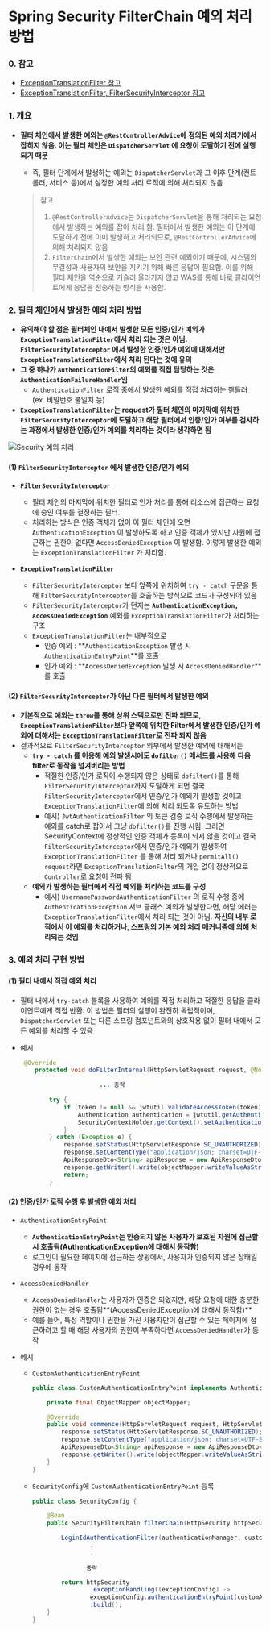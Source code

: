 # Spring Security FilterChain 예외 처리 방법

### 0. 참고

- [ExceptionTranslationFilter 참고](https://yenjjun187.tistory.com/578)
- [ExceptionTranslationFilter, FilterSecurityInterceptor 참고](https://velog.io/@youngerjesus/Spring-Security-%EB%B6%84%EC%84%9D%ED%95%98%EA%B8%B0#exceptiontranslationfilter)



### 1. 개요

- **필터 체인에서 발생한 예외는 `@RestControllerAdvice`에 정의된 예외 처리기에서 잡히지 않음. 이는 필터 체인은 `DispatcherServlet` 에 요청이 도달하기 전에 실행 되기 때문**

  - 즉, 필터 단계에서 발생하는 예외는 `DispatcherServlet`과 그 이후 단계(컨트롤러, 서비스 등)에서 설정한 예외 처리 로직에 의해 처리되지 않음

  > 참고
  >
  > 1. `@RestControllerAdvice`는 `DispatcherServlet`을 통해 처리되는 요청에서 발생하는 예외를 잡아 처리 함. 필터에서 발생한 예외는 이 단계에 도달하기 전에 이미 발생하고 처리되므로, `@RestControllerAdvice`에 의해 처리되지 않음
  > 2. `FilterChain`에서 발생한 예외는 보안 관련 예외이기 때문에, 시스템의 무결성과 사용자의 보안을 지키기 위해 빠른 응답이 필요함. 이를 위해 필터 체인을 역순으로 거슬러 올라가지 않고 WAS를 통해 바로 클라이언트에게 응답을 전송하는 방식을 사용함.

  

### 2. 필터 체인에서 발생한 예외 처리 방법

- **유의해야 할 점은 필터체인 내에서 발생한 모든 인증/인가 예외가 `ExceptionTranslationFilter`에서 처리 되는 것은 아님. `FilterSecurityInterceptor` 에서 발생한 인증/인가 예외에 대해서만 `ExceptionTranslationFilter`에서 처리 된다는 것에 유의**
- **그 중 하나가 `AuthenticationFilter`의 예외를 직접 담당하는 것은 `AuthenticationFailureHandler`임**
  - `AuthenticationFilter` 로직 중에서 발생한 예외를 직접 처리하는 핸들러 (ex. 비밀번호 불일치 등) 
- **`ExceptionTranslationFilter`는 request가 필터 체인의 마지막에 위치한 `FilterSecurityInterceptor`에 도달하고 해당 필터에서 인증/인가 여부를 검사하는 과정에서 발생한 인증/인가 예외를 처리하는 것이라 생각하면 됨**

![Security 예외 처리](https://github.com/user-attachments/assets/61ac64bb-a193-4f1d-91c2-39c46dc42545)


####  **(1) `FilterSecurityInterceptor` 에서 발생한 인증/인가 예외**

- **`FilterSecurityInterceptor`**
  - 필터 체인의 마지막에 위치한 필터로 인가 처리를 통해 리소스에 접근하는 요청에 승인 여부를 결정하는 필터. 
  - 처리하는 방식은 인증 객체가 없이 이 필터 체인에 오면 `AuthenticationException` 이 발생하도록 하고 인증 객체가 있지만 자원에 접근하는 권한이 없다면 `AccessDeniedException` 이 발생함. 이렇게 발생한 예외는 `ExceptionTranslationFilter` 가 처리함.

- **`ExceptionTranslationFilter`**
  - `FilterSecurityInterceptor` 보다 앞쪽에 위치하여 `try - catch` 구문을 통해 `FilterSecurityInterceptor`를 호출하는 방식으로 코드가 구성되어 있음
  - `FilterSecurityInterceptor`가 던지는 **`AuthenticationException, AccessDeniedException`** 예외를 `ExceptionTranslationFilter`가 처리하는 구조
  - `ExceptionTranslationFilter`는 내부적으로
    - 인증 예외 : **`AuthenticationException` 발생 시 `AuthenticationEntryPoint`**를 호출
    - 인가 예외 : **`AccessDeniedException` 발생 시 `AccessDeniedHandler`**를 호출

#### **(2) `FilterSecurityInterceptor`가 아닌 다른 필터에서 발생한 예외**

- **기본적으로 예외는 `throw`를 통해 상위 스택으로만 전파 되므로, `ExceptionTranslationFilter`보다 앞쪽에 위치한 Filter에서 발생한 인증/인가 예외에 대해서는 `ExceptionTranslationFilter`로 전파 되지 않음**
- 결과적으로 `FilterSecurityInterceptor` 외부에서 발생한 예외에 대해서는
  - **`try - catch` 를 이용해 예외 발생시에도 `dofilter()` 메서드를 사용해 다음 filter로 동작을 넘겨버리는 방법**
    - 적절한 인증/인가 로직이 수행되지 않은 상태로 `dofilter()`를 통해`FilterSecurityInterceptor`까지 도달하게 되면 결국 `FilterSecurityInterceptor`에서 인증/인가 예외가 발생할 것이고 `ExceptionTranslationFilter`에 의해 처리 되도록 유도하는 방법
    - 예시) `JwtAuthenticationFilter` 의 토큰 검증 로직 수행에서 발생하는 예외를 catch로 잡아서 그냥 `dofilter()`를  진행 시킴. 그러면 SecurityContext에 정상적인 인증 객체가 등록이 되지 않을 것이고 결국 `FilterSecurityInterceptor`에서 인증/인가 예외가 발생하여 `ExceptionTranslationFilter` 를 통해 처리 되거나 `permitAll() request`라면 `ExceptionTranslationFilter`의 개입 없이 정상적으로 `Controller`로 요청이 전파 됨
  - **예외가 발생하는 필터에서 직접 예외를 처리하는 코드를 구성**
    - 예시) `UsernamePasswordAuthenticationFilter` 의 로직 수행 중에 `AuthenticationException` 서브 클래스 예외가 발생한다면, 해당 에러는 `ExceptionTranslationFilter`에서 처리 되는 것이 아님. **자신의 내부 로직에서 이 예외를 처리하거나, 스프링의 기본 예외 처리 메커니즘에 의해 처리되는 것임**



### 3. 예외 처리 구현 방법

#### (1) 필터 내에서 직접 예외 처리

- 필터 내에서 `try-catch` 블록을 사용하여 예외를 직접 처리하고 적절한 응답을 클라이언트에게 직접 반환. 이 방법은 필터의 실행이 완전히 독립적이며, `DispatcherServlet` 또는 다른 스프링 컴포넌트와의 상호작용 없이 필터 내에서 모든 예외를 처리할 수 있음

- 예시

  ```java
   @Override
      protected void doFilterInternal(HttpServletRequest request, @NotNull HttpServletResponse response, @NotNull FilterChain filterChain) throws ServletException, IOException {
  
        				... 중략
                          
          try {
              if (token != null && jwtutil.validateAccessToken(token)) {
                  Authentication authentication = jwtutil.getAuthentication(token);
                  SecurityContextHolder.getContext().setAuthentication(authentication);
              }
          } catch (Exception e) {
              response.setStatus(HttpServletResponse.SC_UNAUTHORIZED);
              response.setContentType("application/json; charset=UTF-8");
              ApiResponseDto<String> apiResponse = new ApiResponseDto<>(HttpServletResponse.SC_UNAUTHORIZED, AuthErrorCode.INVALID_TOKEN.getMessage(), null);
              response.getWriter().write(objectMapper.writeValueAsString(apiResponse));
              return;
          }
  
  ```



#### (2) 인증/인가 로직 수행 후 발생한 예외 처리 

- `AuthenticationEntryPoint`

  - **`AuthenticationEntryPoint`는 인증되지 않은 사용자가 보호된 자원에 접근할 시 호출됨(AuthenticationException에 대해서 동작함)**
  -  로그인이 필요한 페이지에 접근하는 상황에서, 사용자가 인증되지 않은 상태일 경우에 동작

- `AccessDeniedHandler`
  - `AccessDeniedHandler`는 사용자가 인증은 되었지만, 해당 요청에 대한 충분한 권한이 없는 경우 호출됨**(AccessDeniedException에 대해서 동작함)**
  - 예를 들어, 특정 역할이나 권한을 가진 사용자만이 접근할 수 있는 페이지에 접근하려고 할 때 해당 사용자의 권한이 부족하다면 `AccessDeniedHandler`가 동작

- 예시

  - `CustomAuthenticationEntryPoint`

    ```java
    public class CustomAuthenticationEntryPoint implements AuthenticationEntryPoint {
    
        private final ObjectMapper objectMapper;
    
        @Override
        public void commence(HttpServletRequest request, HttpServletResponse response, AuthenticationException authException) throws IOException {
            response.setStatus(HttpServletResponse.SC_UNAUTHORIZED);
            response.setContentType("application/json; charset=UTF-8");
            ApiResponseDto<String> apiResponse = new ApiResponseDto<>(HttpServletResponse.SC_UNAUTHORIZED, AuthErrorCode.INVALID_AUTHENTICATION.getMessage(), null);
            response.getWriter().write(objectMapper.writeValueAsString(apiResponse));
        }
    }
    ```
    
  - `SecurityConfig`에 `CustomAuthenticationEntryPoint` 등록

    ```java
    public class SecurityConfig {
    
        @Bean
        public SecurityFilterChain filterChain(HttpSecurity httpSecurity, AuthenticationManager authenticationManager) throws Exception {
    
            LoginIdAuthenticationFilter(authenticationManager, customAuthenticationSuccessHandler, objectMapper);
    				.
                    .
                    .
                   중략
    
            return httpSecurity
                    .exceptionHandling((exceptionConfig) ->
                    exceptionConfig.authenticationEntryPoint(customAuthenticationEntryPoint))
                    .build();
        }
    }
    ```
